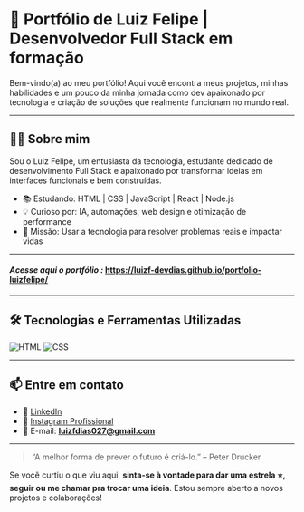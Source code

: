 # 🚀 Portfólio de Luiz Felipe | Desenvolvedor Full Stack em formação

Bem-vindo(a) ao meu portfólio! Aqui você encontra meus projetos, minhas habilidades e um pouco da minha jornada como dev apaixonado por tecnologia e criação de soluções que realmente funcionam no mundo real.

---

## 👨‍💻 Sobre mim

Sou o Luiz Felipe, um entusiasta da tecnologia, estudante dedicado de desenvolvimento Full Stack e apaixonado por transformar ideias em interfaces funcionais e bem construídas.

- 📚 Estudando: HTML | CSS | JavaScript | React | Node.js
- 💡 Curioso por: IA, automações, web design e otimização de performance
- 🎯 Missão: Usar a tecnologia para resolver problemas reais e impactar vidas

---

#### *Acesse aqui o portfólio :* https://luizf-devdias.github.io/portfolio-luizfelipe/

---

## 🛠️ Tecnologias e Ferramentas Utilizadas

![HTML](https://img.shields.io/badge/-HTML5-E34F26?logo=html5&logoColor=fff&style=for-the-badge)
![CSS](https://img.shields.io/badge/-CSS3-1572B6?logo=css3&logoColor=fff&style=for-the-badge)

---

## 📫 Entre em contato

- 💼 [LinkedIn](https://www.linkedin.com/in/luiz-felipe-de-oliveira-dias-38230334b/)
- 📸 [Instagram Profissional](https://www.instagram.com/luizf_dev/)
- 📧 E-mail: **luizfdias027@gmail.com**

---

> “A melhor forma de prever o futuro é criá-lo.” – Peter Drucker

Se você curtiu o que viu aqui, **sinta-se à vontade para dar uma estrela ⭐, seguir ou me chamar pra trocar uma ideia**. Estou sempre aberto a novos projetos e colaborações!

